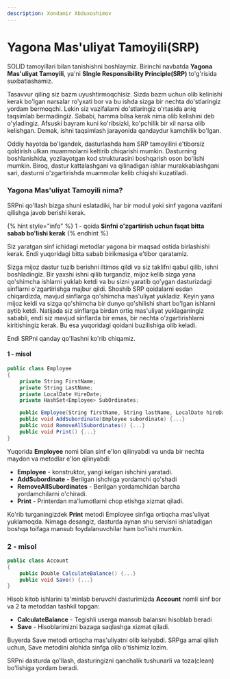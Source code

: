 ```yaml
---
description: Xondamir Abduxoshimov
---
```


# Yagona Mas'uliyat Tamoyili\(SRP\)

SOLID tamoyillari bilan tanishishni boshlaymiz. Birinchi navbatda **Yagona Mas'uliyat Tamoyili**, ya'ni **SIngle Responsibility Principle\(SRP\)**  to'g'risida suxbatlashamiz.

Tasavvur qiling siz bazm uyushtirmoqchisiz. Sizda bazm uchun olib kelinishi kerak bo'lgan narsalar ro'yxati bor va bu ishda sizga bir nechta do'stlaringiz yordam bermoqchi. Lekin siz vazifalarni do'stlaringiz o'rtasida aniq taqsimlab bermadingiz. Sababi, hamma bilsa kerak nima olib kelishini deb o'yladingiz. Afsuski bayram kuni ko'ribsizki, ko'pchilik bir xil narsa olib kelishgan. Demak, ishni taqsimlash jarayonida qandaydur kamchilik bo'lgan.

Oddiy hayotda bo'lgandek, dasturlashda ham SRP tamoyilini e'tiborsiz qoldirish ulkan muammolarni keltirib chiqarishi mumkin. Dasturning boshlanishida, yozilayotgan kod strukturasini boshqarish oson bo'lishi mumkin. Biroq, dastur kattalashgani va qilinadigan ishlar murakkablashgani sari, dasturni o'zgartirishda muammolar kelib chiqishi kuzatiladi.

### Yagona Mas'uliyat Tamoyili nima?

SRPni qo'llash bizga shuni eslatadiki, har bir modul yoki sinf yagona vazifani qilishga javob berishi kerak. 

{% hint style="info" %}
1 - qoida                                                                                              **Sinfni o'zgartirish uchun faqat bitta sabab bo'lishi kerak**
{% endhint %}

Siz yaratgan sinf ichidagi metodlar yagona bir maqsad ostida birlashishi kerak. Endi yuqoridagi bitta sabab birikmasiga e'tibor qaratamiz.

Sizga mijoz dastur tuzib berishni iltimos qildi va siz taklifni qabul qilib, ishni boshladingiz. Bir yaxshi ishni qilib turgandiz, mijoz kelib sizga yana qo'shimcha ishlarni yuklab ketdi va bu sizni yaratib qo'ygan dasturizdagi sinflarni o'zgartirishga majbur qildi. Shoshib SRP qoidalarni esdan chiqardizda, mavjud sinflarga qo'shimcha mas'uliyat  yukladiz. Keyin yana mijoz keldi va sizga qo'shimcha bir dunyo qo'shilishi shart bo'lgan ishlarni aytib ketdi. Natijada siz sinflarga birdan ortiq mas'uliyat yuklaganingiz sababli, endi siz mavjud sinflarda bir emas, bir nechta o'zgartirishlarni kiritishingiz kerak. Bu esa yuqoridagi qoidani buzilishiga olib keladi. 

Endi SRPni qanday qo'llashni ko'rib chiqamiz.

#### 1 - misol

```csharp
public class Employee
{
    private String FirstName;
    private String LastName;
    private LocalDate HireDate;
    private HashSet<Employee> SubOrdinates;

    public Employee(String firstName, String lastName, LocalDate hireDate) {...}
    public void AddSubordinate(Employee subordinate) {...}
    public void RemoveAllSubordinates() {...}
    public void Print() {...}
}
```

Yuqorida **Employee** nomi bilan sinf e'lon qilinyabdi va unda bir nechta maydon va metodlar e'lon qilinyabdi:

* **Employee** - konstruktor, yangi kelgan ishchini yaratadi.
* **AddSubordinate** - Berilgan ishchiga yordamchi qo'shadi
* **RemoveAllSubordinates** - Berilgan yordamchidan barcha yordamchilarni o'chiradi.
* **Print** - Printerdan ma'lumotlarni chop etishga xizmat qiladi.

Ko'rib turganingizdek **Print** metodi Employee sinfiga ortiqcha mas'uliyat yuklamoqda. Nimaga desangiz, dasturda aynan shu servisni ishlatadigan boshqa toifaga mansub foydalanuvchilar ham bo'lishi mumkin.

### 2 - misol

```csharp
public class Account 
{
    public Double CalculateBalance() {...}
    public void Save() {...} 
}
```

Hisob kitob ishlarini ta'minlab beruvchi dasturimizda **Account** nomli sinf bor va 2 ta metoddan tashkil topgan:

* **CalculateBalance** - Tegishli userga mansub balansni hisoblab beradi
* **Save** - Hisoblarimizni bazaga saqlashga xizmat qiladi.

Buyerda Save metodi ortiqcha mas'uliyatni olib kelyabdi. SRPga amal qilish uchun, Save metodini alohida sinfga olib o'tishimiz lozim.

SRPni dasturda qo'llash, dasturingizni qanchalik tushunarli va toza\(clean\) bo'lishiga yordam beradi. 

